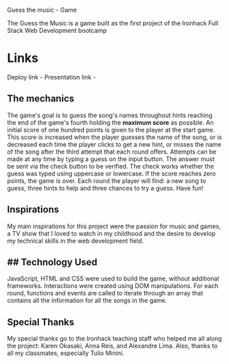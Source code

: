 Guess the music - Game

The Guess the Music is a game built as the first project  of the Ironhack Full Stack Web Development bootcamp


# Links

Deploy link -
Presentation link -

## The mechanics

The game's goal is to guess the song's names throughout hints reaching the end of the game's fourth holding the **maximum score** as possible. An initial score of one hundred points is given to the player at the start game. This score is increased when the player guesses the name of the song, or is decreased each time the player clicks to get a new hint, or misses the name of the song after the third attempt that each round offers. Attempts can be made at any time by typing a guess on the input button. The answer must be sent via the check button to be verified. The check works whether the guess was typed using uppercase or lowercase.
If the score reaches zero points, the game is over.
Each round the player will find: a new song to guess, three hints to help and three chances to try a guess.
Have fun!

## Inspirations

My main inspirations for this project were the passion for music and games, a TV show that I loved to watch in my childhood and the desire to develop my technical skills in the web development field.

## ## Technology Used

JavaScript, HTML and CSS were used to build the game, without additional frameworks. Interactions were created using DOM manipulations. For each round, functions and events are called to iterate through an array that contains all the information for all the songs in the game.

## Special Thanks

My special thanks go to the Ironhack teaching staff who helped me all along the project: Karen Okasaki, Anna Reis, and Alexandre Lima. Also, thanks to all my classmates, especially Tulio Minini.  